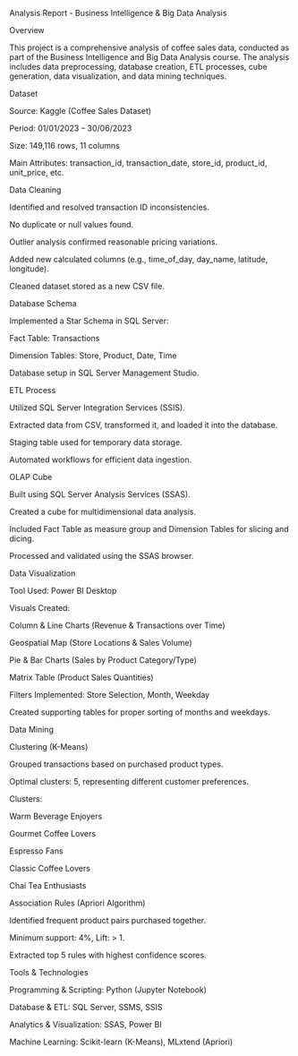 Analysis Report - Business Intelligence & Big Data Analysis

Overview

This project is a comprehensive analysis of coffee sales data, conducted as part of the Business Intelligence and Big Data Analysis course. The analysis includes data preprocessing, database creation, ETL processes, cube generation, data visualization, and data mining techniques.

Dataset

Source: Kaggle (Coffee Sales Dataset)

Period: 01/01/2023 – 30/06/2023

Size: 149,116 rows, 11 columns

Main Attributes: transaction_id, transaction_date, store_id, product_id, unit_price, etc.

Data Cleaning

Identified and resolved transaction ID inconsistencies.

No duplicate or null values found.

Outlier analysis confirmed reasonable pricing variations.

Added new calculated columns (e.g., time_of_day, day_name, latitude, longitude).

Cleaned dataset stored as a new CSV file.

Database Schema

Implemented a Star Schema in SQL Server:

Fact Table: Transactions

Dimension Tables: Store, Product, Date, Time

Database setup in SQL Server Management Studio.

ETL Process

Utilized SQL Server Integration Services (SSIS).

Extracted data from CSV, transformed it, and loaded it into the database.

Staging table used for temporary data storage.

Automated workflows for efficient data ingestion.

OLAP Cube

Built using SQL Server Analysis Services (SSAS).

Created a cube for multidimensional data analysis.

Included Fact Table as measure group and Dimension Tables for slicing and dicing.

Processed and validated using the SSAS browser.

Data Visualization

Tool Used: Power BI Desktop

Visuals Created:

Column & Line Charts (Revenue & Transactions over Time)

Geospatial Map (Store Locations & Sales Volume)

Pie & Bar Charts (Sales by Product Category/Type)

Matrix Table (Product Sales Quantities)

Filters Implemented: Store Selection, Month, Weekday

Created supporting tables for proper sorting of months and weekdays.

Data Mining

Clustering (K-Means)

Grouped transactions based on purchased product types.

Optimal clusters: 5, representing different customer preferences.

Clusters:

Warm Beverage Enjoyers

Gourmet Coffee Lovers

Espresso Fans

Classic Coffee Lovers

Chai Tea Enthusiasts

Association Rules (Apriori Algorithm)

Identified frequent product pairs purchased together.

Minimum support: 4%, Lift: > 1.

Extracted top 5 rules with highest confidence scores.

Tools & Technologies

Programming & Scripting: Python (Jupyter Notebook)

Database & ETL: SQL Server, SSMS, SSIS

Analytics & Visualization: SSAS, Power BI

Machine Learning: Scikit-learn (K-Means), MLxtend (Apriori)

